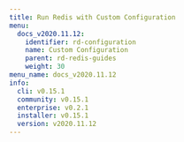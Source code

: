 ```yaml
---
title: Run Redis with Custom Configuration
menu:
  docs_v2020.11.12:
    identifier: rd-configuration
    name: Custom Configuration
    parent: rd-redis-guides
    weight: 30
menu_name: docs_v2020.11.12
info:
  cli: v0.15.1
  community: v0.15.1
  enterprise: v0.2.1
  installer: v0.15.1
  version: v2020.11.12
---
```


